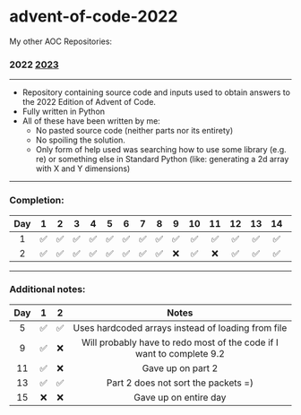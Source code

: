 # advent-of-code-2022
My other AOC Repositories:
### 2022 [2023](https://github.com/itsbudyn/advent-of-code-2023)
---

- Repository containing source code and inputs used to obtain answers to the 2022 Edition of Advent of Code. <br>
- Fully written in Python
- All of these have been written by me:
  - No pasted source code (neither parts nor its entirety)
  - No spoiling the solution.
  - Only form of help used was searching how to use some library (e.g. re) or something else in Standard Python (like: generating a 2d array with X and Y dimensions) <br>
  
---
### Completion:
|Day|1|2|3|4|5|6|7|8|9|10|11|12|13|14|15|16|17|18|19|20|21|22|23|24|25|
|:-:|:-:|:-:|:-:|:-:|:-:|:-:|:-:|:-:|:-:|:-:|:-:|:-:|:-:|:-:|:-:|:-:|:-:|:-:|:-:|:-:|:-:|:-:|:-:|:-:|:-:|
|1|✅|✅|✅|✅|✅|✅|✅|✅|✅|✅|✅|✅|✅|✅|❌|🔜|🔜|🔜|🔜|🔜|🔜|🔜|🔜|🔜|🔜|
|2|✅|✅|✅|✅|✅|✅|✅|✅|❌|✅|❌|✅|✅|✅|❌|🔜|🔜|🔜|🔜|🔜|🔜|🔜|🔜|🔜|🔜|

---
### Additional notes:
|Day|1|2|Notes|
|:-:|:-:|:-:|:---:|
|5|✅|✅|Uses hardcoded arrays instead of loading from file|
|9|✅|❌|Will probably have to redo most of the code if I want to complete 9.2|
|11|✅|❌|Gave up on part 2|
|13|✅|✅|Part 2 does not sort the packets =)|
|15|❌|❌|Gave up on entire day|
